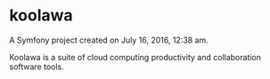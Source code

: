 koolawa
=======

A Symfony project created on July 16, 2016, 12:38 am.

Koolawa is a suite of cloud computing productivity and collaboration software tools.
